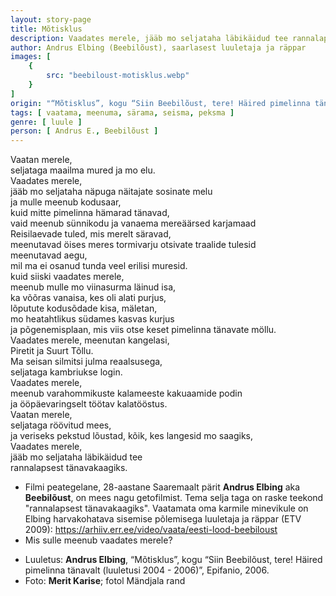```yaml
---
layout: story-page
title: Mõtisklus
description: Vaadates merele, jääb mo seljataha läbikäidud tee rannalapsest tänavakaagiks.
author: Andrus Elbing (Beebilõust), saarlasest luuletaja ja räppar
images: [
    {
        src: "beebiloust-motisklus.webp"
    }
]
origin: "“Mõtisklus”, kogu “Siin Beebilõust, tere! Häired pimelinna tänavalt (luuletusi 2004 - 2006)”, Epifanio, 2006."
tags: [ vaatama, meenuma, särama, seisma, peksma ]
genre: [ luule ]
person: [ Andrus E., Beebilõust ]
---
```


<!-- # {{$doc.title}} -->

Vaatan merele, \
seljataga maailma mured ja mo elu. \
Vaadates merele, \
jääb mo seljataha näpuga näitajate sosinate melu \
ja mulle meenub kodusaar, \
kuid mitte pimelinna hämarad tänavad, \
vaid meenub sünnikodu ja vanaema mereäärsed karjamaad \
Reisilaevade tuled, mis merelt säravad, \
meenutavad öises meres tormivarju otsivate traalide tulesid \
meenutavad aegu, \
mil ma ei osanud tunda veel erilisi muresid. \
kuid siiski vaadates merele, \
meenub mulle mo viinasurma läinud isa, \
ka võõras vanaisa, kes oli alati purjus, \
lõputute kodusõdade kisa, mäletan, \
mo heatahtlikus südames kasvas kurjus \
ja põgenemisplaan, mis viis otse keset pimelinna tänavate möllu. \
Vaadates merele, meenutan kangelasi, \
Piretit ja Suurt Tõllu. \
Ma seisan silmitsi julma reaalsusega, \
seljataga kambriukse login. \
Vaadates merele, \
meenub varahommikuste kalameeste kakuaamide podin \
ja ööpäevaringselt töötav kalatööstus. \
Vaatan merele, \
seljataga röövitud mees, \
ja veriseks pekstud lõustad, kõik, kes langesid mo saagiks, \
Vaadates merele, \
jääb mo seljataha läbikäidud tee \
rannalapsest tänavakaagiks.


<story-author :author="author" :origin="origin"></story-author>


<details-wrapper summary="Mis mõtted tekkisid?">

- Filmi peategelane, 28-aastane Saaremaalt pärit **Andrus Elbing** aka **Beebilõust**, on mees nagu getofilmist. Tema selja taga on raske teekond "rannalapsest tänavakaagiks". Vaatamata oma karmile minevikule on Elbing harvakohatava sisemise põlemisega luuletaja ja räppar (ETV 2009): https://arhiiv.err.ee/video/vaata/eesti-lood-beebiloust
- Mis sulle meenub vaadates merele?

</details-wrapper>

<details-wrapper summary="Allikad" class="text-sm" icon="icon-park-outline:document-folder">

- Luuletus: **Andrus Elbing**, “Mõtisklus”, kogu “Siin Beebilõust, tere! Häired pimelinna tänavalt (luuletusi 2004 - 2006)”, Epifanio, 2006.
- Foto: **Merit Karise**; fotol Mändjala rand

</details-wrapper>
